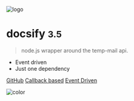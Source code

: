 <!-- _coverpage.md -->

![logo](https://temp-mail.org/images/brand-logo.png)

# docsify <small>3.5</small>
> node.js wrapper around the temp-mail api.

- Event driven
- Just one dependency 

[GitHub](https://github.com/Mathieu2301/Temp-Mail-API)
[Callback based](#event-driven)
[Event Driven](#callback-based)
<!-- background color -->

![color](#d0d0d0)